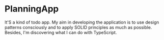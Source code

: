 # PlanningApp
It'S a kind of todo app. My aim in developing the application is to use design patterns consciously and to apply SOLID principles as much as possible. 
Besides, I'm discovering what I can do with TypeScript.
